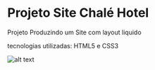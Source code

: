 <h1>Projeto Site Chalé Hotel</h1>

<p>Projeto Produzindo um Site com layout liquido</p>

<p>tecnologias utilizadas: HTML5 e CSS3</p>

![alt text](https://github.com/davikrig-ha/Projeto_Noticias_Cidade/blob/main/img/imagem_projeto.png)
